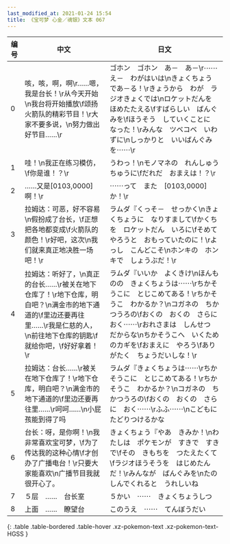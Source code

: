 ```yaml
---
last_modified_at: 2021-01-24 15:54
title: 《宝可梦 心金／魂银》文本 067
---
```

| 编号 | 中文 | 日文 |
| ---- | ---- | ---- |
| 0 | 咳，咳，啊，啊\r……嗯，我是台长！\r从今天开始\n我台将开始播放\f颂扬火箭队的精彩节目！\r大家不要多说，\n努力做出好节目……\r | ゴホン　ゴホン　あ－　あ－\r⋯⋯え－　わがはいは\nきょくちょう　であ－る！\rきょうから　わが　ラジオきょくでは\nロケットだんを　ほめたたえる\fすばらしい　ばんぐみを\fほうそう　していくことに　なった！\rみんな　ツベコベ　いわずに\nしっかりと　いいばんぐみを⋯⋯\r |
| 1 | 哇！\n我正在练习模仿，\f你是谁！？\r | うわっ！\nモノマネの　れんしゅうちゅうに\fだれだ　おまえは！？\r |
| 2 | ……又是[0103,0000]啊！\r | ⋯⋯って　また　[0103,0000]　か！\r |
| 3 | 拉姆达：可恶，好不容易\n假扮成了台长，\f正想把各地都变成\f火箭队的颜色！\r好吧，这次\n我们就来真正地决胜一场吧！\r | ラムダ『くっそ－　せっかく\nきょくちょうに　なりすまして\fかくちを　ロケットだん　いろに\fそめてやろうと　おもっていたのに！\rよっし　こんどこそ\nホンキの　ホンキで　しょうぶだ！\r |
| 4 | 拉姆达：听好了，\n真正的台长……\r被关在地下仓库了！\r地下仓库，明白吧？\n满金市的地下通道的\f里边还要再往里……\r我是仁慈的人，\n前往地下仓库的钥匙\f就给你吧，\f好好拿着！\r | ラムダ『いいか　よくきけ\nほんものの　きょくちょうは⋯⋯\rちかそうこに　とじこめてある！\rちかそうこ　わかるか？\nコガネの　ちかつうろの\fおくの　おくの　さらに　おく⋯⋯\rおれさまは　しんせつ　だからな\nちかそうこへ　いくためのカギを\fおまえに　やろう\fありがたく　ちょうだいしな！\r |
| 5 | 拉姆达：台长……\r被关在地下仓库了！\r地下仓库，明白吧？\n满金市的地下通道的\f里边还要再往里……\r呵呵……\n小屁孩能到得了吗 | ラムダ『きょくちょうは⋯⋯\rちかそうこに　とじこめてある！\rちかそうこ　わかるか？\nコガネの　ちかつうろの\fおくの　おくの　さらに　おく⋯⋯\rふふ⋯⋯\nこどもに　たどりつけるかな |
| 6 | 台长：呀，是你啊！\n我非常喜欢宝可梦，\f为了传达我的这种心情\f才创办了广播电台！\r只要大家能喜欢\n广播节目我就很开心了。 | きょくちょう『やあ　きみか！\nわたしは　ポケモンが　すきで　すきで\fその　きもちを　つたえたくて\fラジオほうそうを　はじめたんだ！\rみんなが　ばんぐみを\nたのしんでくれると　うれしいね |
| 7 | ５层　……　台长室 | ５かい　⋯⋯　きょくちょうしつ |
| 8 | 上面　……　瞭望台 | このうえ　⋯⋯　てんぼうだい |
{: .table .table-bordered .table-hover .xz-pokemon-text .xz-pokemon-text-HGSS }